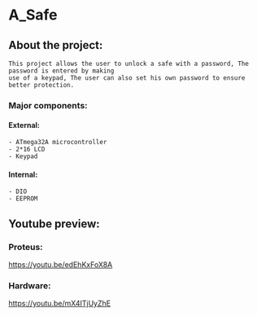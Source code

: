 # A_Safe
  ## About the project:
    This project allows the user to unlock a safe with a password, The password is entered by making 
    use of a keypad, The user can also set his own password to ensure better protection.
  ### Major components:
  #### External:
    - ATmega32A microcontroller 
    - 2*16 LCD
    - Keypad
  #### Internal:
    - DIO
    - EEPROM 
  ## Youtube preview:
  ### Proteus:
   https://youtu.be/edEhKxFoX8A
   
  ### Hardware:
   https://youtu.be/mX4ITjUyZhE
